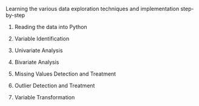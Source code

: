Learning the various data exploration techniques and implementation step-by-step

1) Reading the data into Python
 
2) Variable Identification

3) Univariate Analysis

4) Bivariate Analysis

5) Missing Values Detection and Treatment

6) Outlier Detection and Treatment

7) Variable Transformation
